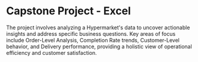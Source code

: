 # Capstone Project - Excel
The project involves analyzing a Hypermarket's data to uncover actionable insights and address specific business questions. Key areas of focus include Order-Level Analysis, Completion Rate trends, Customer-Level behavior, and Delivery performance, providing a holistic view of operational efficiency and customer satisfaction.
